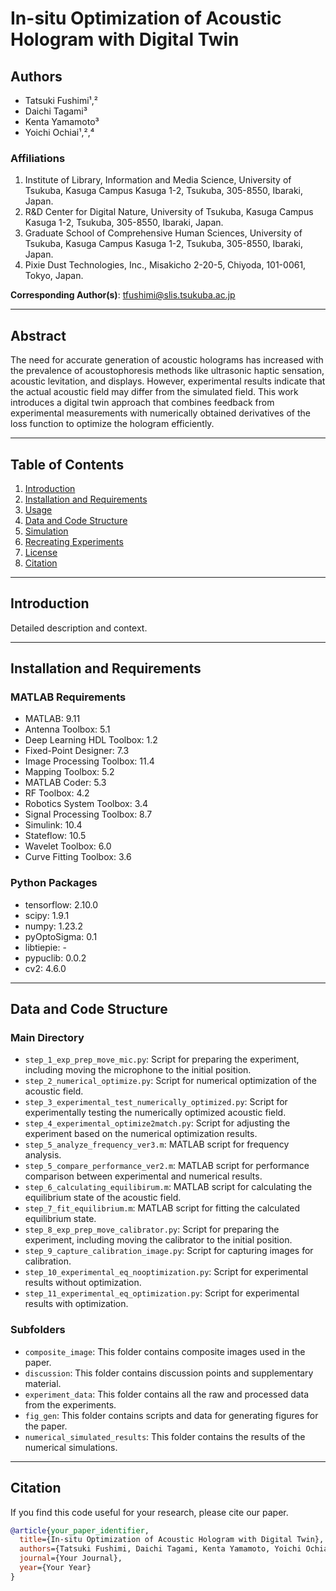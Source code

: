 # In-situ Optimization of Acoustic Hologram with Digital Twin

## Authors

- Tatsuki Fushimi¹,²
- Daichi Tagami³
- Kenta Yamamoto³
- Yoichi Ochiai¹,²,⁴

### Affiliations
1. Institute of Library, Information and Media Science, University of Tsukuba, Kasuga Campus Kasuga 1-2, Tsukuba, 305-8550, Ibaraki, Japan.
2. R&D Center for Digital Nature, University of Tsukuba, Kasuga Campus Kasuga 1-2, Tsukuba, 305-8550, Ibaraki, Japan.
3. Graduate School of Comprehensive Human Sciences, University of Tsukuba, Kasuga Campus Kasuga 1-2, Tsukuba, 305-8550, Ibaraki, Japan.
4. Pixie Dust Technologies, Inc., Misakicho 2-20-5, Chiyoda, 101-0061, Tokyo, Japan.

**Corresponding Author(s)**: tfushimi@slis.tsukuba.ac.jp

---

## Abstract

The need for accurate generation of acoustic holograms has increased with the prevalence of acoustophoresis methods like ultrasonic haptic sensation, acoustic levitation, and displays. However, experimental results indicate that the actual acoustic field may differ from the simulated field. This work introduces a digital twin approach that combines feedback from experimental measurements with numerically obtained derivatives of the loss function to optimize the hologram efficiently.

---

## Table of Contents

1. [Introduction](#introduction)
2. [Installation and Requirements](#installation-and-requirements)
3. [Usage](#usage)
4. [Data and Code Structure](#data-and-code-structure)
5. [Simulation](#simulation)
6. [Recreating Experiments](#recreating-experiments)
7. [License](#license)
8. [Citation](#citation)

---

## Introduction

Detailed description and context.

---

## Installation and Requirements

### MATLAB Requirements
- MATLAB: 9.11
- Antenna Toolbox: 5.1
- Deep Learning HDL Toolbox: 1.2
- Fixed-Point Designer: 7.3
- Image Processing Toolbox: 11.4
- Mapping Toolbox: 5.2
- MATLAB Coder: 5.3
- RF Toolbox: 4.2
- Robotics System Toolbox: 3.4
- Signal Processing Toolbox: 8.7
- Simulink: 10.4
- Stateflow: 10.5
- Wavelet Toolbox: 6.0
- Curve Fitting Toolbox: 3.6

### Python Packages
- tensorflow: 2.10.0
- scipy: 1.9.1
- numpy: 1.23.2
- pyOptoSigma: 0.1
- libtiepie: -
- pypuclib: 0.0.2
- cv2: 4.6.0

---

## Data and Code Structure

### Main Directory

- `step_1_exp_prep_move_mic.py`: Script for preparing the experiment, including moving the microphone to the initial position.
- `step_2_numerical_optimize.py`: Script for numerical optimization of the acoustic field.
- `step_3_experimental_test_numerically_optimized.py`: Script for experimentally testing the numerically optimized acoustic field.
- `step_4_experimental_optimize2match.py`: Script for adjusting the experiment based on the numerical optimization results.
- `step_5_analyze_frequency_ver3.m`: MATLAB script for frequency analysis.
- `step_5_compare_performance_ver2.m`: MATLAB script for performance comparison between experimental and numerical results.
- `step_6_calculating_equilibirum.m`: MATLAB script for calculating the equilibrium state of the acoustic field.
- `step_7_fit_equilibrium.m`: MATLAB script for fitting the calculated equilibrium state.
- `step_8_exp_prep_move_calibrator.py`: Script for preparing the experiment, including moving the calibrator to the initial position.
- `step_9_capture_calibration_image.py`: Script for capturing images for calibration.
- `step_10_experimental_eq_nooptimization.py`: Script for experimental results without optimization.
- `step_11_experimental_eq_optimization.py`: Script for experimental results with optimization.

### Subfolders

- `composite_image`: This folder contains composite images used in the paper.
- `discussion`: This folder contains discussion points and supplementary material.
- `experiment_data`: This folder contains all the raw and processed data from the experiments.
- `fig_gen`: This folder contains scripts and data for generating figures for the paper.
- `numerical_simulated_results`: This folder contains the results of the numerical simulations.

---

## Citation

If you find this code useful for your research, please cite our paper.

```bibtex
@article{your_paper_identifier,
  title={In-situ Optimization of Acoustic Hologram with Digital Twin},
  authors={Tatsuki Fushimi, Daichi Tagami, Kenta Yamamoto, Yoichi Ochiai},
  journal={Your Journal},
  year={Your Year}
}

